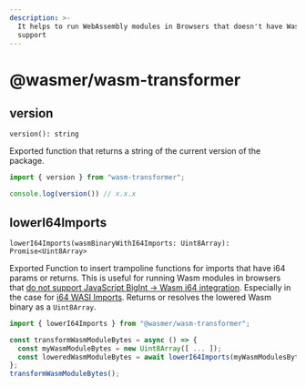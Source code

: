 ```yaml
---
description: >-
  It helps to run WebAssembly modules in Browsers that doesn't have Wasm BigInt
  support
---
```


# @wasmer/wasm-transformer

## version

`version(): string`

Exported function that returns a string of the current version of the package.

```javascript
import { version } from "wasm-transformer";

console.log(version()) // x.x.x
```

## lowerI64Imports

`lowerI64Imports(wasmBinaryWithI64Imports: Uint8Array): Promise<Uint8Array>`

Exported Function to insert trampoline functions for imports that have i64 params or returns. This is useful for running Wasm modules in browsers that [do not support JavaScript BigInt -&gt; Wasm i64 integration](https://github.com/WebAssembly/proposals/issues/7). Especially in the case for [i64 WASI Imports](https://github.com/WebAssembly/WASI/blob/master/phases/snapshot/docs.md#-clock_time_getid-clockid-precision-timestamp---errno-timestamp). Returns or resolves the lowered Wasm binary as a `Uint8Array`.

```javascript
import { lowerI64Imports } from "@wasmer/wasm-transformer";

const transformWasmModuleBytes = async () => {
  const myWasmModuleBytes = new Uint8Array([ ... ]);
  const loweredWasmModuleBytes = await lowerI64Imports(myWasmModulesBytes);
};
transformWasmModuleBytes();
```


